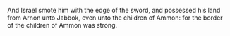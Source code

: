 And Israel smote him with the edge of the sword, and possessed his land from Arnon unto Jabbok, even unto the children of Ammon: for the border of the children of Ammon was strong.
